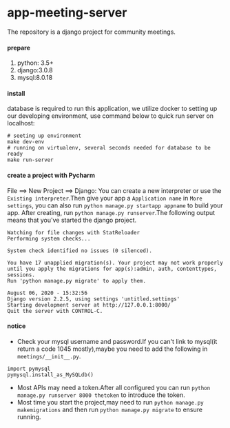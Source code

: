 # app-meeting-server
The repository is a django project for community meetings.


#### prepare
1. python: 3.5+
2. django:3.0.8
3. mysql:8.0.18  
#### install
database is required to run this application, we utilize docker to setting up our developing environment, use command
below to quick run server on localhost:
```
# seeting up environment
make dev-env
# running on virtualenv, several seconds needed for database to be ready
make run-server
```

#### create a project with Pycharm
File ==> New Project ==> Django:
You can create a new interpreter or use the `Existing interpreter`.Then give your app a `Application name` in `More settings`, you can also run `python manage.py startapp appname` to build your app.
After creating, run `python manage.py runserver`.The following output means that you've started the django project. 
```text
Watching for file changes with StatReloader
Performing system checks...

System check identified no issues (0 silenced).

You have 17 unapplied migration(s). Your project may not work properly until you apply the migrations for app(s):admin, auth, contenttypes, sessions.
Run 'python manage.py migrate' to apply them.

August 06, 2020 - 15:32:56
Django version 2.2.5, using settings 'untitled.settings'
Starting development server at http://127.0.0.1:8000/
Quit the server with CONTROL-C.

```

#### notice
- Check your mysql username and password.If you can't link to mysql(it return a code 1045 mostly),maybe you need to add the following in `meetings/__init__.py`.
```text
import pymysql
pymysql.install_as_MySQLdb()
```
- Most APIs may need a token.After all configured you can run `python manage.py runserver 8000 thetoken` to introduce the token.
- Most time you start the project,may need to run `python manage.py makemigrations` and then run `python manage.py migrate` to ensure running.

